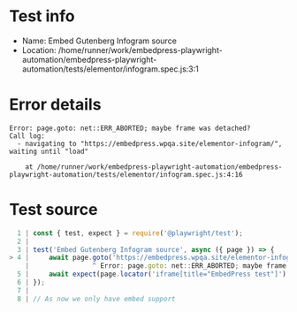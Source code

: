 # Test info

- Name: Embed Gutenberg Infogram source
- Location: /home/runner/work/embedpress-playwright-automation/embedpress-playwright-automation/tests/elementor/infogram.spec.js:3:1

# Error details

```
Error: page.goto: net::ERR_ABORTED; maybe frame was detached?
Call log:
  - navigating to "https://embedpress.wpqa.site/elementor-infogram/", waiting until "load"

    at /home/runner/work/embedpress-playwright-automation/embedpress-playwright-automation/tests/elementor/infogram.spec.js:4:16
```

# Test source

```ts
  1 | const { test, expect } = require('@playwright/test');
  2 |
  3 | test('Embed Gutenberg Infogram source', async ({ page }) => {
> 4 |     await page.goto('https://embedpress.wpqa.site/elementor-infogram/');
    |                ^ Error: page.goto: net::ERR_ABORTED; maybe frame was detached?
  5 |     await expect(page.locator('iframe[title="EmbedPress test"]').contentFrame().locator('div').filter({ hasText: /^Sharemade with$/ }).nth(1)).toBeVisible();
  6 | });
  7 |
  8 | // As now we only have embed support 
```